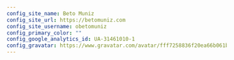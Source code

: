 ```yaml
---
config_site_name: Beto Muniz
config_site_url: https://betomuniz.com
config_site_username: obetomuniz
config_primary_color: ""
config_google_analytics_id: UA-31461010-1
config_gravatar: https://www.gravatar.com/avatar/fff7258836f20ea66b061b49a51fe8dd?s=170
---
```

